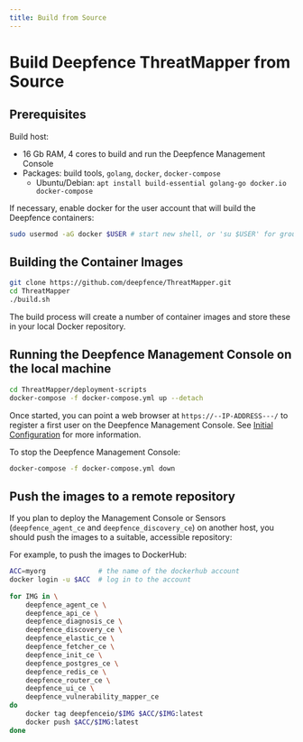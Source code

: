 ```yaml
---
title: Build from Source
---
```


# Build Deepfence ThreatMapper from Source

## Prerequisites

Build host:
 * 16 Gb RAM, 4 cores to build and run the Deepfence Management Console
 * Packages: build tools, `golang`, `docker`, `docker-compose`
   * Ubuntu/Debian: `apt install build-essential golang-go docker.io docker-compose`

If necessary, enable docker for the user account that will build the Deepfence containers:

```bash
sudo usermod -aG docker $USER # start new shell, or 'su $USER' for group change to take effect
```

## Building the Container Images

```bash
git clone https://github.com/deepfence/ThreatMapper.git
cd ThreatMapper
./build.sh
```

The build process will create a number of container images and store these in your local Docker repository.

## Running the Deepfence Management Console on the local machine

```bash
cd ThreatMapper/deployment-scripts
docker-compose -f docker-compose.yml up --detach
```

Once started, you can point a web browser at `https://--IP-ADDRESS---/` to register a first user on the Deepfence Management Console.  See [Initial Configuration](/docs/console/initial-configuration) for more information.

To stop the Deepfence Management Console:

```bash
docker-compose -f docker-compose.yml down
```

## Push the images to a remote repository

If you plan to deploy the Management Console or Sensors (`deepfence_agent_ce` and `deepfence_discovery_ce`) on another host, you should push the images to a suitable, accessible repository:

For example, to push the images to DockerHub:

```bash
ACC=myorg             # the name of the dockerhub account 
docker login -u $ACC  # log in to the account
    
for IMG in \
    deepfence_agent_ce \
    deepfence_api_ce \
    deepfence_diagnosis_ce \
    deepfence_discovery_ce \
    deepfence_elastic_ce \
    deepfence_fetcher_ce \
    deepfence_init_ce \
    deepfence_postgres_ce \
    deepfence_redis_ce \
    deepfence_router_ce \
    deepfence_ui_ce \
    deepfence_vulnerability_mapper_ce
do
    docker tag deepfenceio/$IMG $ACC/$IMG:latest
    docker push $ACC/$IMG:latest
done
```
